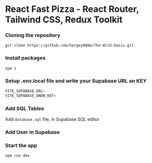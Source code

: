 # React Fast Pizza - React Router, Tailwind CSS, Redux Toolkit

### Cloning the repository

```shell
git clone https://github.com/Sergey98Am/The-Wild-Oasis.git
```

### Install packages

```shell
npm i
```

### Setup .env.local file and write your Supabase URL an KEY

```js
VITE_SUPABASE_URL=
VITE_SUPABASE_ANON_KEY=
```

### Add SQL Tables

Add `database.sql` file, in Supabase SQL editor

### Add User in Supabase

### Start the app

```shell
npm run dev
```
